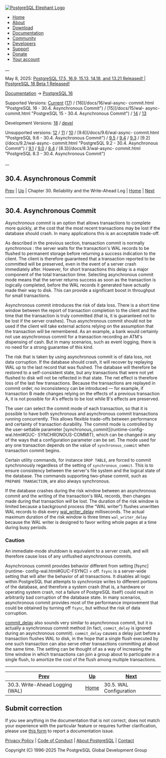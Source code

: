 [ ![PostgreSQL Elephant Logo](/media/img/about/press/elephant.png) ](/)

  * [Home](/ "Home")
  * [About](/about/ "About")
  * [Download](/download/ "Download")
  * [Documentation](/docs/ "Documentation")
  * [Community](/community/ "Community")
  * [Developers](/developer/ "Developers")
  * [Support](/support/ "Support")
  * [Donate](/about/donate/ "Donate")
  * [Your account](/account/ "Your account")

__

May 8, 2025: [ PostgreSQL 17.5, 16.9, 15.13, 14.18, and 13.21 Released! ](/about/news/postgresql-175-169-1513-1418-and-1321-released-3072/) | [ PostgreSQL 18 Beta 1 Released! ](/about/news/postgresql-18-beta-1-released-3070/)

[Documentation](/docs/ "Documentation") -> [PostgreSQL
16](/docs/16/index.html)

Supported Versions: [Current](/docs/current/wal-async-commit.html "PostgreSQL
17 - 30.4. Asynchronous Commit") ([17](/docs/17/wal-async-commit.html
"PostgreSQL 17 - 30.4. Asynchronous Commit")) / [16](/docs/16/wal-async-
commit.html "PostgreSQL 16 - 30.4. Asynchronous Commit") / [15](/docs/15/wal-
async-commit.html "PostgreSQL 15 - 30.4. Asynchronous Commit") /
[14](/docs/14/wal-async-commit.html "PostgreSQL 14 - 30.4. Asynchronous
Commit") / [13](/docs/13/wal-async-commit.html "PostgreSQL 13 -
30.4. Asynchronous Commit")

Development Versions: [18](/docs/18/wal-async-commit.html "PostgreSQL 18 -
30.4. Asynchronous Commit") / [devel](/docs/devel/wal-async-commit.html
"PostgreSQL devel - 30.4. Asynchronous Commit")

Unsupported versions: [12](/docs/12/wal-async-commit.html "PostgreSQL 12 -
30.4. Asynchronous Commit") / [11](/docs/11/wal-async-commit.html "PostgreSQL
11 - 30.4. Asynchronous Commit") / [10](/docs/10/wal-async-commit.html
"PostgreSQL 10 - 30.4. Asynchronous Commit") / [9.6](/docs/9.6/wal-async-
commit.html "PostgreSQL 9.6 - 30.4. Asynchronous Commit") /
[9.5](/docs/9.5/wal-async-commit.html "PostgreSQL 9.5 - 30.4. Asynchronous
Commit") / [9.4](/docs/9.4/wal-async-commit.html "PostgreSQL 9.4 -
30.4. Asynchronous Commit") / [9.3](/docs/9.3/wal-async-commit.html
"PostgreSQL 9.3 - 30.4. Asynchronous Commit") / [9.2](/docs/9.2/wal-async-
commit.html "PostgreSQL 9.2 - 30.4. Asynchronous Commit") /
[9.1](/docs/9.1/wal-async-commit.html "PostgreSQL 9.1 - 30.4. Asynchronous
Commit") / [9.0](/docs/9.0/wal-async-commit.html "PostgreSQL 9.0 -
30.4. Asynchronous Commit") / [8.4](/docs/8.4/wal-async-commit.html
"PostgreSQL 8.4 - 30.4. Asynchronous Commit") / [8.3](/docs/8.3/wal-async-
commit.html "PostgreSQL 8.3 - 30.4. Asynchronous Commit")

__

30.4. Asynchronous Commit  
---  
[Prev](wal-intro.html "30.3. Write-Ahead Logging \(WAL\)")  | [Up](wal.html "Chapter 30. Reliability and the Write-Ahead Log") | Chapter 30. Reliability and the Write-Ahead Log | [Home](index.html "PostgreSQL 16.9 Documentation") |  [Next](wal-configuration.html "30.5. WAL Configuration")  
  
* * *

## 30.4. Asynchronous Commit #

_Asynchronous commit_ is an option that allows transactions to complete more
quickly, at the cost that the most recent transactions may be lost if the
database should crash. In many applications this is an acceptable trade-off.

As described in the previous section, transaction commit is normally
_synchronous_ : the server waits for the transaction's WAL records to be
flushed to permanent storage before returning a success indication to the
client. The client is therefore guaranteed that a transaction reported to be
committed will be preserved, even in the event of a server crash immediately
after. However, for short transactions this delay is a major component of the
total transaction time. Selecting asynchronous commit mode means that the
server returns success as soon as the transaction is logically completed,
before the WAL records it generated have actually made their way to disk. This
can provide a significant boost in throughput for small transactions.

Asynchronous commit introduces the risk of data loss. There is a short time
window between the report of transaction completion to the client and the time
that the transaction is truly committed (that is, it is guaranteed not to be
lost if the server crashes). Thus asynchronous commit should not be used if
the client will take external actions relying on the assumption that the
transaction will be remembered. As an example, a bank would certainly not use
asynchronous commit for a transaction recording an ATM's dispensing of cash.
But in many scenarios, such as event logging, there is no need for a strong
guarantee of this kind.

The risk that is taken by using asynchronous commit is of data loss, not data
corruption. If the database should crash, it will recover by replaying WAL up
to the last record that was flushed. The database will therefore be restored
to a self-consistent state, but any transactions that were not yet flushed to
disk will not be reflected in that state. The net effect is therefore loss of
the last few transactions. Because the transactions are replayed in commit
order, no inconsistency can be introduced — for example, if transaction B made
changes relying on the effects of a previous transaction A, it is not possible
for A's effects to be lost while B's effects are preserved.

The user can select the commit mode of each transaction, so that it is
possible to have both synchronous and asynchronous commit transactions running
concurrently. This allows flexible trade-offs between performance and
certainty of transaction durability. The commit mode is controlled by the
user-settable parameter [synchronous_commit](runtime-config-wal.html#GUC-
SYNCHRONOUS-COMMIT), which can be changed in any of the ways that a
configuration parameter can be set. The mode used for any one transaction
depends on the value of `synchronous_commit` when transaction commit begins.

Certain utility commands, for instance `DROP TABLE`, are forced to commit
synchronously regardless of the setting of `synchronous_commit`. This is to
ensure consistency between the server's file system and the logical state of
the database. The commands supporting two-phase commit, such as `PREPARE
TRANSACTION`, are also always synchronous.

If the database crashes during the risk window between an asynchronous commit
and the writing of the transaction's WAL records, then changes made during
that transaction _will_ be lost. The duration of the risk window is limited
because a background process (the “WAL writer”) flushes unwritten WAL records
to disk every [wal_writer_delay](runtime-config-wal.html#GUC-WAL-WRITER-DELAY)
milliseconds. The actual maximum duration of the risk window is three times
`wal_writer_delay` because the WAL writer is designed to favor writing whole
pages at a time during busy periods.

### Caution

An immediate-mode shutdown is equivalent to a server crash, and will therefore
cause loss of any unflushed asynchronous commits.

Asynchronous commit provides behavior different from setting [fsync](runtime-
config-wal.html#GUC-FSYNC) = off. `fsync` is a server-wide setting that will
alter the behavior of all transactions. It disables all logic within
PostgreSQL that attempts to synchronize writes to different portions of the
database, and therefore a system crash (that is, a hardware or operating
system crash, not a failure of PostgreSQL itself) could result in arbitrarily
bad corruption of the database state. In many scenarios, asynchronous commit
provides most of the performance improvement that could be obtained by turning
off `fsync`, but without the risk of data corruption.

[commit_delay](runtime-config-wal.html#GUC-COMMIT-DELAY) also sounds very
similar to asynchronous commit, but it is actually a synchronous commit method
(in fact, `commit_delay` is ignored during an asynchronous commit).
`commit_delay` causes a delay just before a transaction flushes WAL to disk,
in the hope that a single flush executed by one such transaction can also
serve other transactions committing at about the same time. The setting can be
thought of as a way of increasing the time window in which transactions can
join a group about to participate in a single flush, to amortize the cost of
the flush among multiple transactions.

* * *

[Prev](wal-intro.html "30.3. Write-Ahead Logging \(WAL\)")  | [Up](wal.html "Chapter 30. Reliability and the Write-Ahead Log") |  [Next](wal-configuration.html "30.5. WAL Configuration")  
---|---|---  
30.3. Write-Ahead Logging (WAL)  | [Home](index.html "PostgreSQL 16.9 Documentation") |  30.5. WAL Configuration  
  
## Submit correction

If you see anything in the documentation that is not correct, does not match
your experience with the particular feature or requires further clarification,
please use [this form](/account/comments/new/16/wal-async-commit.html/) to
report a documentation issue.

[Privacy Policy](/about/privacypolicy) | [Code of Conduct](/about/policies/coc/) | [About PostgreSQL](/about/) | [Contact](/about/contact/)  

Copyright (C) 1996-2025 The PostgreSQL Global Development Group

